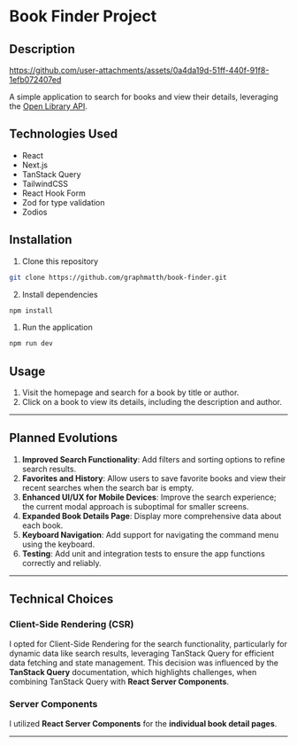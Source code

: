 # Book Finder Project

## Description


https://github.com/user-attachments/assets/0a4da19d-51ff-440f-91f8-1efb072407ed


A simple application to search for books and view their details, leveraging the [Open Library API](https://openlibrary.org/developers/api).

## Technologies Used

- React
- Next.js
- TanStack Query
- TailwindCSS
- React Hook Form
- Zod for type validation
- Zodios

## Installation

1.  Clone this repository

```bash
git clone https://github.com/graphmatth/book-finder.git
```

2. Install dependencies

```bash
npm install
```

1. Run the application

```bash
npm run dev
```

## **Usage**

1. Visit the homepage and search for a book by title or author.
2. Click on a book to view its details, including the description and author.

---

## **Planned Evolutions**

1. **Improved Search Functionality**: Add filters and sorting options to refine search results.
2. **Favorites and History**: Allow users to save favorite books and view their recent searches when the search bar is empty.
3. **Enhanced UI/UX for Mobile Devices**: Improve the search experience; the current modal approach is suboptimal for smaller screens.
4. **Expanded Book Details Page**: Display more comprehensive data about each book.
5. **Keyboard Navigation**: Add support for navigating the command menu using the keyboard.
6. **Testing**: Add unit and integration tests to ensure the app functions correctly and reliably.

---

## **Technical Choices**

### **Client-Side Rendering (CSR)**

I opted for Client-Side Rendering for the search functionality, particularly for dynamic data like search results, leveraging TanStack Query for efficient data fetching and state management. This decision was influenced by the **TanStack Query** documentation, which highlights challenges, when combining TanStack Query with **React Server Components**.

### **Server Components**

I utilized **React Server Components** for the **individual book detail pages**.

---
